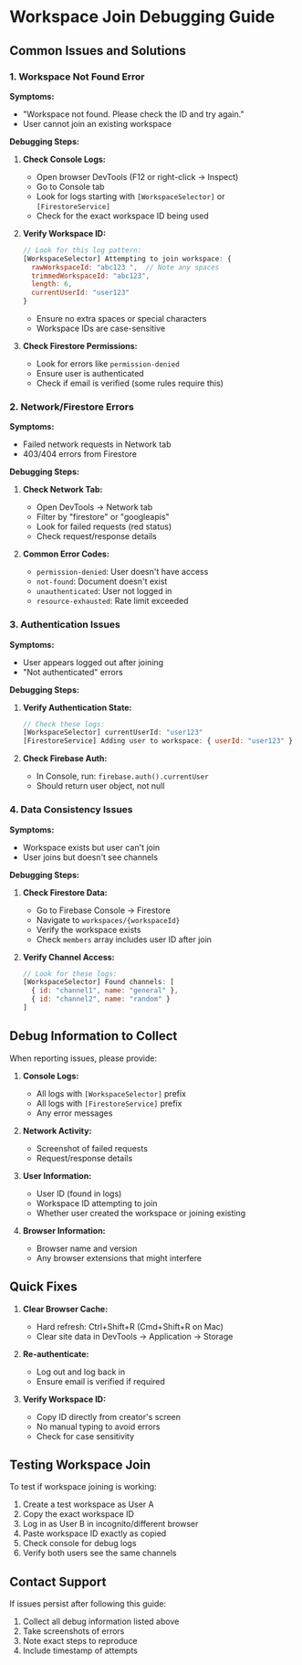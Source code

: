 # Workspace Join Debugging Guide

## Common Issues and Solutions

### 1. Workspace Not Found Error

**Symptoms:**
- "Workspace not found. Please check the ID and try again."
- User cannot join an existing workspace

**Debugging Steps:**

1. **Check Console Logs:**
   - Open browser DevTools (F12 or right-click → Inspect)
   - Go to Console tab
   - Look for logs starting with `[WorkspaceSelector]` or `[FirestoreService]`
   - Check for the exact workspace ID being used

2. **Verify Workspace ID:**
   ```javascript
   // Look for this log pattern:
   [WorkspaceSelector] Attempting to join workspace: {
     rawWorkspaceId: "abc123 ",  // Note any spaces
     trimmedWorkspaceId: "abc123",
     length: 6,
     currentUserId: "user123"
   }
   ```
   - Ensure no extra spaces or special characters
   - Workspace IDs are case-sensitive

3. **Check Firestore Permissions:**
   - Look for errors like `permission-denied`
   - Ensure user is authenticated
   - Check if email is verified (some rules require this)

### 2. Network/Firestore Errors

**Symptoms:**
- Failed network requests in Network tab
- 403/404 errors from Firestore

**Debugging Steps:**

1. **Check Network Tab:**
   - Open DevTools → Network tab
   - Filter by "firestore" or "googleapis"
   - Look for failed requests (red status)
   - Check request/response details

2. **Common Error Codes:**
   - `permission-denied`: User doesn't have access
   - `not-found`: Document doesn't exist
   - `unauthenticated`: User not logged in
   - `resource-exhausted`: Rate limit exceeded

### 3. Authentication Issues

**Symptoms:**
- User appears logged out after joining
- "Not authenticated" errors

**Debugging Steps:**

1. **Verify Authentication State:**
   ```javascript
   // Check these logs:
   [WorkspaceSelector] currentUserId: "user123"
   [FirestoreService] Adding user to workspace: { userId: "user123" }
   ```

2. **Check Firebase Auth:**
   - In Console, run: `firebase.auth().currentUser`
   - Should return user object, not null

### 4. Data Consistency Issues

**Symptoms:**
- Workspace exists but user can't join
- User joins but doesn't see channels

**Debugging Steps:**

1. **Check Firestore Data:**
   - Go to Firebase Console → Firestore
   - Navigate to `workspaces/{workspaceId}`
   - Verify the workspace exists
   - Check `members` array includes user ID after join

2. **Verify Channel Access:**
   ```javascript
   // Look for these logs:
   [WorkspaceSelector] Found channels: [
     { id: "channel1", name: "general" },
     { id: "channel2", name: "random" }
   ]
   ```

## Debug Information to Collect

When reporting issues, please provide:

1. **Console Logs:**
   - All logs with `[WorkspaceSelector]` prefix
   - All logs with `[FirestoreService]` prefix
   - Any error messages

2. **Network Activity:**
   - Screenshot of failed requests
   - Request/response details

3. **User Information:**
   - User ID (found in logs)
   - Workspace ID attempting to join
   - Whether user created the workspace or joining existing

4. **Browser Information:**
   - Browser name and version
   - Any browser extensions that might interfere

## Quick Fixes

1. **Clear Browser Cache:**
   - Hard refresh: Ctrl+Shift+R (Cmd+Shift+R on Mac)
   - Clear site data in DevTools → Application → Storage

2. **Re-authenticate:**
   - Log out and log back in
   - Ensure email is verified if required

3. **Verify Workspace ID:**
   - Copy ID directly from creator's screen
   - No manual typing to avoid errors
   - Check for case sensitivity

## Testing Workspace Join

To test if workspace joining is working:

1. Create a test workspace as User A
2. Copy the exact workspace ID
3. Log in as User B in incognito/different browser
4. Paste workspace ID exactly as copied
5. Check console for debug logs
6. Verify both users see the same channels

## Contact Support

If issues persist after following this guide:

1. Collect all debug information listed above
2. Take screenshots of errors
3. Note exact steps to reproduce
4. Include timestamp of attempts